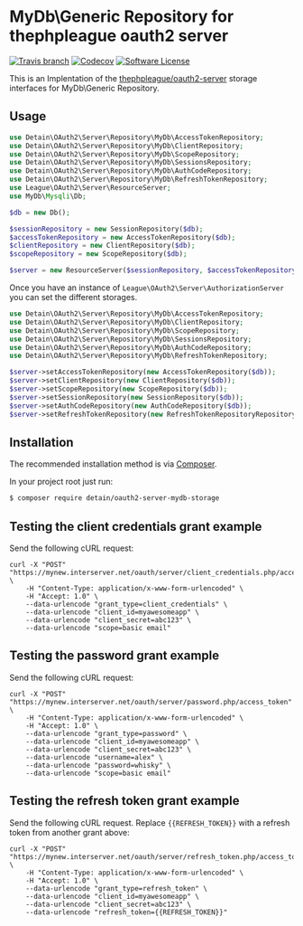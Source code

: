 # MyDb\Generic Repository for thephpleague oauth2 server
[![Travis branch](https://img.shields.io/travis/detain/oauth2-server-mydb-storage/master.svg?style=flat-square)](https://travis-ci.org/detain/oauth2-server-mydb-storage) [![Codecov](https://img.shields.io/codecov/c/github/detain/oauth2-server-mydb-storage.svg?style=flat-square)](https://codecov.io/github/detain/oauth2-server-mydb-storage?branch=master) [![Software License](https://img.shields.io/badge/license-MIT-brightgreen.svg?style=flat-square)](LICENSE)

This is an Implentation of the [thephpleague/oauth2-server](https://github.com/thephpleague/oauth2-server/) 
storage interfaces for MyDb\Generic Repository.

## Usage

```php
use Detain\OAuth2\Server\Repository\MyDb\AccessTokenRepository;
use Detain\OAuth2\Server\Repository\MyDb\ClientRepository;
use Detain\OAuth2\Server\Repository\MyDb\ScopeRepository;
use Detain\OAuth2\Server\Repository\MyDb\SessionsRepository;
use Detain\OAuth2\Server\Repository\MyDb\AuthCodeRepository;
use Detain\OAuth2\Server\Repository\MyDb\RefreshTokenRepository;
use League\OAuth2\Server\ResourceServer;
use MyDb\Mysqli\Db;

$db = new Db();

$sessionRepository = new SessionRepository($db);
$accessTokenRepository = new AccessTokenRepository($db);
$clientRepository = new ClientRepository($db);
$scopeRepository = new ScopeRepository($db);

$server = new ResourceServer($sessionRepository, $accessTokenRepository, $clientRepository, $scopeRepository);
```

Once you have an instance of `League\OAuth2\Server\AuthorizationServer` you can set the different storages.

```php
use Detain\OAuth2\Server\Repository\MyDb\AccessTokenRepository;
use Detain\OAuth2\Server\Repository\MyDb\ClientRepository;
use Detain\OAuth2\Server\Repository\MyDb\ScopeRepository;
use Detain\OAuth2\Server\Repository\MyDb\SessionsRepository;
use Detain\OAuth2\Server\Repository\MyDb\AuthCodeRepository;
use Detain\OAuth2\Server\Repository\MyDb\RefreshTokenRepository;

$server->setAccessTokenRepository(new AccessTokenRepository($db));
$server->setClientRepository(new ClientRepository($db));
$server->setScopeRepository(new ScopeRepository($db));
$server->setSessionRepository(new SessionRepository($db));
$server->setAuthCodeRepository(new AuthCodeRepository($db));
$server->setRefreshTokenRepository(new RefreshTokenRepositoryRepository($db));
```

## Installation

The recommended installation method is via [Composer](https://getcomposer.org/).

In your project root just run:

```bash
$ composer require detain/oauth2-server-mydb-storage
```

## Testing the client credentials grant example

Send the following cURL request:

```
curl -X "POST" "https://mynew.interserver.net/oauth/server/client_credentials.php/access_token" \
	-H "Content-Type: application/x-www-form-urlencoded" \
	-H "Accept: 1.0" \
	--data-urlencode "grant_type=client_credentials" \
	--data-urlencode "client_id=myawesomeapp" \
	--data-urlencode "client_secret=abc123" \
	--data-urlencode "scope=basic email"
```

## Testing the password grant example

Send the following cURL request:

```
curl -X "POST" "https://mynew.interserver.net/oauth/server/password.php/access_token" \
	-H "Content-Type: application/x-www-form-urlencoded" \
	-H "Accept: 1.0" \
	--data-urlencode "grant_type=password" \
	--data-urlencode "client_id=myawesomeapp" \
	--data-urlencode "client_secret=abc123" \
	--data-urlencode "username=alex" \
	--data-urlencode "password=whisky" \
	--data-urlencode "scope=basic email"
```

## Testing the refresh token grant example

Send the following cURL request. Replace `{{REFRESH_TOKEN}}` with a refresh token from another grant above:

```
curl -X "POST" "https://mynew.interserver.net/oauth/server/refresh_token.php/access_token" \
	-H "Content-Type: application/x-www-form-urlencoded" \
	-H "Accept: 1.0" \
	--data-urlencode "grant_type=refresh_token" \
	--data-urlencode "client_id=myawesomeapp" \
	--data-urlencode "client_secret=abc123" \
	--data-urlencode "refresh_token={{REFRESH_TOKEN}}"
```

